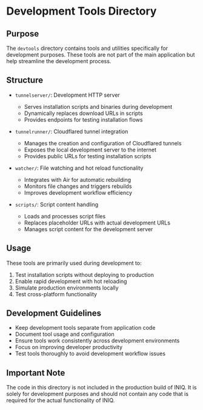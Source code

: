 # Development Tools Directory

## Purpose

The `devtools` directory contains tools and utilities specifically for development purposes. These tools are not part of the main application but help streamline the development process.

## Structure

- `tunnelserver/`: Development HTTP server
  - Serves installation scripts and binaries during development
  - Dynamically replaces download URLs in scripts
  - Provides endpoints for testing installation flows

- `tunnelrunner/`: Cloudflared tunnel integration
  - Manages the creation and configuration of Cloudflared tunnels
  - Exposes the local development server to the internet
  - Provides public URLs for testing installation scripts

- `watcher/`: File watching and hot reload functionality
  - Integrates with Air for automatic rebuilding
  - Monitors file changes and triggers rebuilds
  - Improves development workflow efficiency

- `scripts/`: Script content handling
  - Loads and processes script files
  - Replaces placeholder URLs with actual development URLs
  - Manages script content for the development server

## Usage

These tools are primarily used during development to:

1. Test installation scripts without deploying to production
2. Enable rapid development with hot reloading
3. Simulate production environments locally
4. Test cross-platform functionality

## Development Guidelines

- Keep development tools separate from application code
- Document tool usage and configuration
- Ensure tools work consistently across development environments
- Focus on improving developer productivity
- Test tools thoroughly to avoid development workflow issues

## Important Note

The code in this directory is not included in the production build of INIQ. It is solely for development purposes and should not contain any code that is required for the actual functionality of INIQ.
